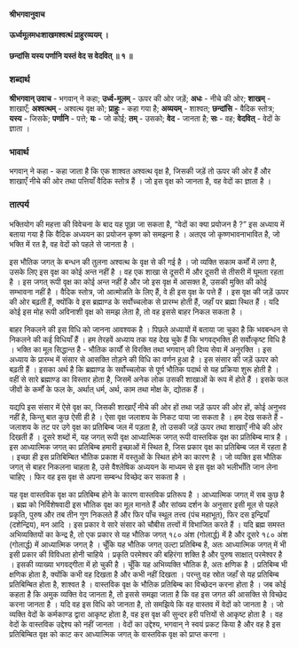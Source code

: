 #### श्रीभगवानुवाच
#### ऊर्ध्वमूलमधःशाखमश्वत्थं प्राहुरव्ययम् ।
#### छन्दांसि यस्य पर्णानि यस्तं वेद स वेदवित् ॥ १ ॥

### शब्दार्थ

**श्रीभगवान् उवाच** - भगवान् ने कहा; **उर्ध्व-मूलम्** - ऊपर की ओर जड़ें; **अधः** - नीचे की ओर; **शाखम्** - शाखाएँ; **अश्वत्थम्** - अश्वत्थ वृक्ष को; **प्राहुः** - कहा गया है; **अव्ययम्** - शाश्वत; **छन्दांसि** - वैदिक स्तोत्र; **यस्य** - जिसके; **पर्णानि** - पत्ते; **यः** - जो कोई; **तम्** - उसको; **वेद** - जानता है; **सः** - वह; **वेदवित्** - वेदों के ज्ञाता ।

### भावार्थ

भगवान् ने कहा - कहा जाता है कि एक शाश्वत अश्वत्थ वृक्ष है, जिसकी जड़ें तो ऊपर की ओर हैं और शाखाएँ नीचे की ओर तथा पत्तियाँ वैदिक स्तोत्र हैं । जो इस वृक्ष को जानता है, वह वेदों का ज्ञाता है ।

### तात्पर्य

भक्तियोग की महत्ता की विवेचना के बाद यह पूछा जा सकता है, “वेदों का क्या प्रयोजन है ?” इस अध्याय में बताया गया है कि वैदिक अध्ययन का प्रयोजन कृष्ण को समझना है । अतएव जो कृष्णभावनाभावित है, जो भक्ति में रत है, वह वेदों को पहले से जानता है ।

इस भौतिक जगत् के बन्धन की तुलना अश्वत्थ के वृक्ष से की गई है । जो व्यक्ति सकाम कर्मों में लगा है, उसके लिए इस वृक्ष का कोई अन्त नहीं है । वह एक शाखा से दूसरी में और दूसरी से तीसरी में घूमता रहता है । इस जगत् रूपी वृक्ष का कोई अन्त नहीं है और जो इस वृक्ष में आसक्त है, उसकी मुक्ति की कोई सम्भावना नहीं है । वैदिक स्तोत्र, जो आत्मोन्नति के लिए हैं, वे ही इस वृक्ष के पत्ते हैं । इस वृक्ष की जड़ें ऊपर की ओर बढ़ती हैं, क्योंकि वे इस ब्रह्माण्ड के सर्वोच्चलोक से प्रारम्भ होती हैं, जहाँ पर ब्रह्मा स्थित हैं । यदि कोई इस मोह रूपी अविनाशी वृक्ष को समझ लेता है, तो वह इससे बाहर निकल सकता है ।

बाहर निकलने की इस विधि को जानना आवश्यक है । पिछले अध्यायों में बताया जा चुका है कि भवबन्धन से निकलने की कई विधियाँ हैं । हम तेरहवें अध्याय तक यह देख चुके हैं कि भगवद्भक्ति ही सर्वोत्कृष्ट विधि है । भक्ति का मूल सिद्धान्त है - भौतिक कार्यों से विरक्ति तथा भगवान् की दिव्य सेवा में अनुरक्ति । इस अध्याय के प्रारम्भ में संसार से आसक्ति तोड़ने की विधि का वर्णन हुआ है । इस संसार की जड़ें ऊपर को बढ़ती हैं । इसका अर्थ है कि ब्रह्माण्ड के सर्वोच्चलोक से पूर्ण भौतिक पदार्थ से यह प्रक्रिया शुरू होती है । वहीं से सारे ब्रह्माण्ड का विस्तार होता है, जिसमें अनेक लोक उसकी शाखाओं के रूप में होते हैं । इसके फल जीवों के कर्मों के फल के, अर्थात् धर्म, अर्थ, काम तथा मोक्ष के, द्योतक हैं ।

यद्यपि इस संसार में ऐसे वृक्ष का, जिसकी शाखाएँ नीचे की ओर हों तथा जड़ें ऊपर की ओर हों, कोई अनुभव नहीं है, किन्तु बात कुछ ऐसी ही है । ऐसा वृक्ष जलाशय के निकट पाया जा सकता है । हम देख सकते हैं - जलाशय के तट पर उगे वृक्ष का प्रतिबिम्ब जल में पड़ता है, तो उसकी जड़ें ऊपर तथा शाखाएँ नीचे की ओर दिखती हैं । दूसरे शब्दों में, यह जगत् रूपी वृक्ष आध्यात्मिक जगत् रूपी वास्तविक वृक्ष का प्रतिबिम्ब मात्र है । इस आध्यात्मिक जगत् का प्रतिबिम्ब हमारी इच्छाओं में स्थित है, जिस प्रकार वृक्ष का प्रतिबिम्ब जल में रहता है । इच्छा ही इस प्रतिबिम्बित भौतिक प्रकाश में वस्तुओं के स्थित होने का कारण है । जो व्यक्ति इस भौतिक जगत् से बाहर निकलना चाहता है, उसे वैश्लेषिक अध्ययन के माध्यम से इस वृक्ष को भलीभाँति जान लेना चाहिए । फिर वह इस वृक्ष से अपना सम्बन्ध विच्छेद कर सकता है ।

यह वृक्ष वास्तविक वृक्ष का प्रतिबिम्ब होने के कारण वास्तविक प्रतिरूप है । आध्यात्मिक जगत् में सब कुछ है । ब्रह्म को निर्विशेषवादी इस भौतिक वृक्ष का मूल मानते हैं और सांख्य दर्शन के अनुसार इसी मूल से पहले प्रकृति, पुरुष और तब तीन गुण निकलते हैं और फिर पाँच स्थूल तत्त्व (पंच महाभूत), फिर दस इन्द्रियाँ (दशेन्द्रिय), मन आदि । इस प्रकार वे सारे संसार को चौबीस तत्त्वों में विभाजित करते हैं । यदि ब्रह्म समस्त अभिव्यक्तियों का केन्द्र है, तो एक प्रकार से यह भौतिक जगत् १८० अंश (गोलार्द्ध) में है और दूसरे १८० अंश (गोलार्द्ध) में आध्यात्मिक जगत् है । चूँकि यह भौतिक जगत् उल्टा प्रतिबिम्ब है, अतः आध्यात्मिक जगत् में भी इसी प्रकार की विविधता होनी चाहिये । प्रकृति परमेश्वर की बहिरंगा शक्ति है और पुरुष साक्षात् परमेश्वर है । इसकी व्याख्या भगवद्गीता में हो चुकी है । चूँकि यह अभिव्यक्ति भौतिक है, अतः क्षणिक है । प्रतिबिम्ब भी क्षणिक होता है, क्योंकि कभी वह दिखता है और कभी नहीं दिखता । परन्तु वह स्रोत जहाँ से यह प्रतिबिम्ब प्रतिबिम्बित होता है, शाश्वत है । वास्तविक वृक्ष के भौतिक प्रतिबिम्ब का विच्छेदन करना होता है । जब कोई कहता है कि अमुक व्यक्ति वेद जानता है, तो इससे समझा जाता है कि वह इस जगत की आसक्ति से विच्छेद करना जानता है । यदि वह इस विधि को जानता है, तो समझिये कि वह वास्तव में वेदों को जानता है । जो व्यक्ति वेदों के कर्मकाण्ड द्वारा आकृष्ट होता है, वह इस वृक्ष की सुन्दर हरी पत्तियों से आकृष्ट होता है । वह वेदों के वास्तविक उद्देश्य को नहीं जानता । वेदों का उद्देश्य, भगवान् ने स्वयं प्रकट किया है और वह है इस प्रतिबिम्बित वृक्ष को काट कर आध्यात्मिक जगत् के वास्तविक वृक्ष को प्राप्त करना ।